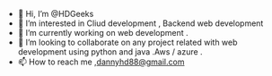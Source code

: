 - 👋 Hi, I’m @HDGeeks
- 👀 I’m interested in Cliud development , Backend web development
- 🌱 I’m currently working on web development .
- 💞️ I’m looking to collaborate on any project related with web development using python and java .Aws / azure .
- 📫 How to reach me ,dannyhd88@gmail.com

<!---
HDGeeks/HDGeeks is a ✨ special ✨ repository because its `README.md` (this file) appears on your GitHub profile.
You can click the Preview link to take a look at your changes.
--->
